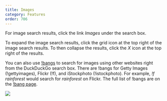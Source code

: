 ```yaml
---
title: Images
category: Features
order: 706
---
```


<p>
    For image search results, click the link <em>Images</em> under the search box.
</p>

<p>
    To expand the image search results, click the grid icon at the top right of
    the image search results. To then collapse the results, click the
    <em>X</em> icon at the top right of the results.
</p>

<p>
    You can also use <a href="https://duckduckgo.com/bang">!bangs</a> to search
    for images using other websites right from the DuckDuckGo search box. There
    are !bangs for Getty Images (!gettyimages), Flickr (!f), and iStockphoto
    (!istockphoto). For example, <em>!f rainforest</em> would search for
    <em>rainforest</em> on Flickr. The full list of !bangs are on the
    <a href="https://duckduckgo.com/bang">!bang page</a>.
</p>

<img src="{{ site.baseurl }}/images/48948578df333b0cf93a46d3ddf9810b.png" />
